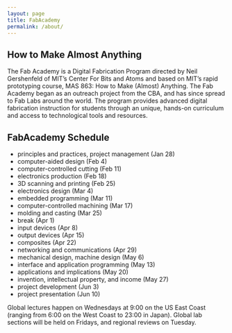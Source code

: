```yaml
---
layout: page
title: FabAcademy 
permalink: /about/
---
```


## How to Make Almost Anything
The Fab Academy is a Digital Fabrication Program directed by Neil Gershenfeld of MIT’s Center For Bits and Atoms and based on MIT’s rapid prototyping course, MAS 863: How to Make (Almost) Anything. The Fab Academy began as an outreach project from the CBA, and has since spread to Fab Labs around the world. The program provides advanced digital fabrication instruction for students through an unique, hands-on curriculum and access to technological tools and resources.


## FabAcademy Schedule 

* principles and practices, project management (Jan 28)
* computer-aided design (Feb 4)
* computer-controlled cutting (Feb 11)
* electronics production (Feb 18)
* 3D scanning and printing (Feb 25)
* electronics design (Mar 4)
* embedded programming (Mar 11)
* computer-controlled machining (Mar 17)
* molding and casting (Mar 25)
* break (Apr 1)
* input devices (Apr 8)
* output devices (Apr 15)
* composites (Apr 22)
* networking and communications (Apr 29)
* mechanical design, machine design (May 6)
* interface and application programming (May 13)
* applications and implications (May 20)
* invention, intellectual property, and income (May 27)
* project development (Jun 3)
* project presentation (Jun 10) 

Global lectures happen on Wednesdays at 9:00 on the US East Coast (ranging from 6:00 on the West Coast to 23:00 in Japan). Global lab sections will be held on Fridays, and regional reviews on Tuesday.